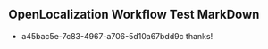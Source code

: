 ## OpenLocalization Workflow Test MarkDown
* a45bac5e-7c83-4967-a706-5d10a67bdd9c thanks!

<!--HONumber=Jul16_HO2-->


